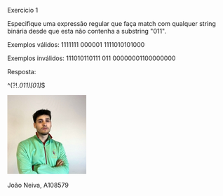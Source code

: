 Exercicio 1

Especifique uma expressão regular que faça match com qualquer string binária desde que esta não contenha a substring "011".


Exemplos válidos:
1111111
000001
1111010101000


Exemplos inválidos:
111010110111
011
00000001100000000


Resposta: 


^(?!.*011)[01]*$





![Foto de João Carlos Teixeira Neiva](../photo.jpeg)


João Neiva, A108579


